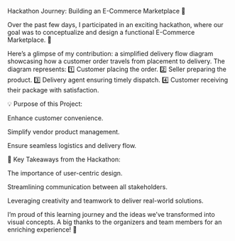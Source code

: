 Hackathon Journey: Building an E-Commerce Marketplace 🌟

Over the past few days, I participated in an exciting hackathon, where our goal was to conceptualize and design a functional E-Commerce Marketplace. 🚀

Here’s a glimpse of my contribution: a simplified delivery flow diagram showcasing how a customer order travels from placement to delivery. The diagram represents:
1️⃣ Customer placing the order.
2️⃣ Seller preparing the product.
3️⃣ Delivery agent ensuring timely dispatch.
4️⃣ Customer receiving their package with satisfaction.

💡 Purpose of this Project:

Enhance customer convenience.

Simplify vendor product management.

Ensure seamless logistics and delivery flow.


🎯 Key Takeaways from the Hackathon:

The importance of user-centric design.

Streamlining communication between all stakeholders.

Leveraging creativity and teamwork to deliver real-world solutions.


I’m proud of this learning journey and the ideas we’ve transformed into visual concepts. A big thanks to the organizers and team members for an enriching experience! 🙌
